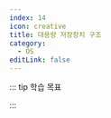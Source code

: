 ```yaml
---
index: 14
icon: creative
title: 대용량 저장장치 구조
category:
  - OS
editLink: false
---
```


::: tip 학습 목표

:::
